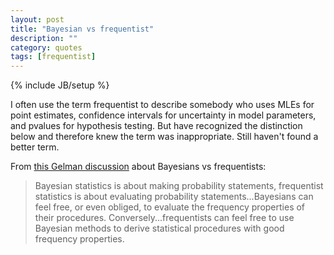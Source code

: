 ```yaml
---
layout: post
title: "Bayesian vs frequentist"
description: ""
category: quotes
tags: [frequentist]
---
```

{% include JB/setup %}

I often use the term frequentist to describe somebody who uses MLEs for point estimates, confidence intervals for uncertainty in model parameters, and pvalues for hypothesis testing. But have recognized the distinction below and therefore knew the term was inappropriate. Still haven't found a better term. 

From [this Gelman discussion](http://www.stat.columbia.edu/~gelman/research/published/badbayesresponsemain.pdf "Gelman discussion") about Bayesians vs frequentists:

> Bayesian statistics is about making probability statements, frequentist statistics is about evaluating probability statements...Bayesians can feel free, or even obliged, to evaluate
the frequency properties of their procedures. Conversely...frequentists can feel free to use Bayesian methods to derive statistical procedures with good frequency properties.


